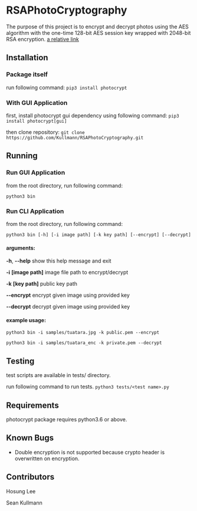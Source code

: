 # RSAPhotoCryptography
The purpose of this project is to encrypt and decrypt photos using the AES algorithm with the one-time 128-bit AES session key wrapped with 2048-bit RSA encryption. [a relative link](project_synopsis.md)

## Installation

### Package itself

run following command:
```pip3 install photocrypt```

### With GUI Application

first, install photocrypt gui dependency using following command:
```pip3 install photocrypt[gui]```

then clone repository:
```git clone https://github.com/Kullmann/RSAPhotoCryptography.git```

## Running

### Run GUI Application

from the root directory, run following command:

```python3 bin```

### Run CLI Application

from the root directory, run following command:

```python3 bin [-h] [-i image path] [-k key path] [--encrypt] [--decrypt]```

#### arguments:

  **-h**, **--help**            show this help message and exit

  **-i** **[image path]**  image file path to encrypt/decrypt

  **-k** **[key path]**       public key path    

  **--encrypt**                 encrypt given image using provided key

  **--decrypt**                 decrypt given image using provided key

#### example usage:

```python3 bin -i samples/tuatara.jpg -k public.pem --encrypt```

```python3 bin -i samples/tuatara_enc -k private.pem --decrypt```

## Testing

test scripts are available in tests/ directory.

run following command to run tests.
```python3 tests/<test name>.py```

## Requirements

photocrypt package requires python3.6 or above.

## Known Bugs

- Double encryption is not supported because crypto header is overwritten on encryption.

## Contributors

Hosung Lee

Sean Kullmann
